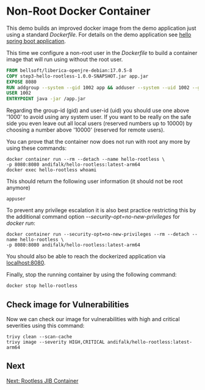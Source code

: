 # Non-Root Docker Container

This demo builds an improved docker image from the demo application just using a standard _Dockerfile_.
For details on the demo application see [hello spring boot application](../step1-hello-spring-boot).

This time we configure a non-root user in the _Dockerfile_ to build a container image that will run using
without the root user.

```dockerfile
FROM bellsoft/liberica-openjre-debian:17.0.5-8
COPY step3-hello-rootless-1.0.0-SNAPSHOT.jar app.jar
EXPOSE 8080
RUN addgroup --system --gid 1002 app && adduser --system --uid 1002 --gid 1002 appuser
USER 1002
ENTRYPOINT java -jar /app.jar
```

Regarding the group-id (gid) and user-id (uid) you should use one above '1000' to avoid using any system user.
If you want to be really on the safe side you even leave out all local users (reserved numbers up to 10000) by choosing a number above '10000' (reserved for remote users).

You can prove that the container now does not run with root any more by using these commands:

```shell
docker container run --rm --detach --name hello-rootless \
-p 8080:8080 andifalk/hello-rootless:latest-arm64
docker exec hello-rootless whoami
```

This should return the following user information (it should not be root anymore)

```shell
appuser
```

To prevent any privilege escalation it is also best practice restricting this by the additional command option _--security-opt=no-new-privileges_ 
for _docker run_:

```shell
docker container run --security-opt=no-new-privileges --rm --detach --name hello-rootless \
-p 8080:8080 andifalk/hello-rootless:latest-arm64
```

You should also be able to reach the dockerized application via [localhost:8080](http://localhost:8080).

Finally, stop the running container by using the following command:

```shell
docker stop hello-rootless
```

## Check image for Vulnerabilities

Now we can check our image for vulnerabilities with high and critical severities using this command:

```shell
trivy clean --scan-cache
trivy image --severity HIGH,CRITICAL andifalk/hello-rootless:latest-arm64
```

## Next

[Next: Rootless JIB Container](../step4-hello-rootless-jib)
